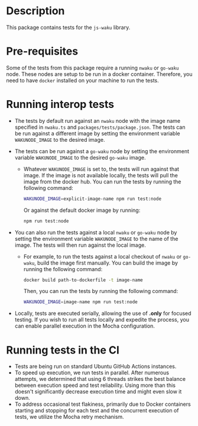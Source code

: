 # Description

This package contains tests for the `js-waku` library.

# Pre-requisites

Some of the tests from this package require a running `nwaku` or `go-waku` node. These nodes are setup to be run in a docker container.
Therefore, you need to have `docker` installed on your machine to run the tests.

# Running interop tests

- The tests by default run against an `nwaku` node with the image name specified in `nwaku.ts` and `packages/tests/package.json`. The tests can be run against a different image by setting the environment variable `WAKUNODE_IMAGE` to the desired image.

- The tests can be run against a `go-waku` node by setting the environment variable `WAKUNODE_IMAGE` to the desired `go-waku` image.

  - Whatever `WAKUNODE_IMAGE` is set to, the tests will run against that image. If the image is not available locally, the tests will pull the image from the docker hub.
    You can run the tests by running the following command:

    ```bash
    WAKUNODE_IMAGE=explicit-image-name npm run test:node
    ```

    Or against the default docker image by running:

    ```bash
    npm run test:node
    ```

- You can also run the tests against a local `nwaku` or `go-waku` node by setting the environment variable `WAKUNODE_IMAGE` to the name of the image. The tests will then run against the local image.

  - For example, to run the tests against a local checkout of `nwaku` or `go-waku`, build the image first manually. You can build the image by running the following command:

    ```bash
    docker build path-to-dockerfile -t image-name
    ```

    Then, you can run the tests by running the following command:

    ```bash
    WAKUNODE_IMAGE=image-name npm run test:node
    ```

- Locally, tests are executed serially, allowing the use of **.only** for focused testing. If you wish to run all tests locally and expedite the process, you can enable parallel execution in the Mocha configuration.

# Running tests in the CI

- Tests are being run on standard Ubuntu GitHub Actions instances.
- To speed up execution, we run tests in parallel. After numerous attempts, we determined that using 6 threads strikes the best balance between execution speed and test reliability. Using more than this doesn't significantly decrease execution time and might even slow it down.
- To address occasional test flakiness, primarily due to Docker containers starting and stopping for each test and the concurrent execution of tests, we utilize the Mocha retry mechanism.
